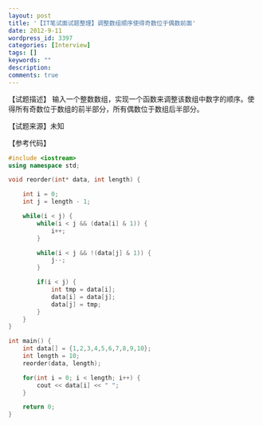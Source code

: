 ```yaml
---
layout: post
title: '【IT笔试面试题整理】调整数组顺序使得奇数位于偶数前面'
date: 2012-9-11
wordpress_id: 3397
categories: [Interview]
tags: []
keywords: ""
description: 
comments: true
---
```

【试题描述】 输入一个整数数组，实现一个函数来调整该数组中数字的顺序。使得所有奇数位于数组的前半部分，所有偶数位于数组后半部分。

【试题来源】未知

【参考代码】

``` cpp 
#include <iostream>
using namespace std;

void reorder(int* data, int length) {

	int i = 0;
	int j = length - 1;

	while(i < j) {
		while(i < j && (data[i] & 1)) {
			i++;
		}

		while(i < j && !(data[j] & 1)) {
			j--;
		}

		if(i < j) {
			int tmp = data[i];
			data[i] = data[j];
			data[j] = tmp;
		}
	}
}

int main() {
	int data[] = {1,2,3,4,5,6,7,8,9,10};
	int length = 10;
	reorder(data, length);

	for(int i = 0; i < length; i++) {
		cout << data[i] << " ";
	}

	return 0;
}
```
